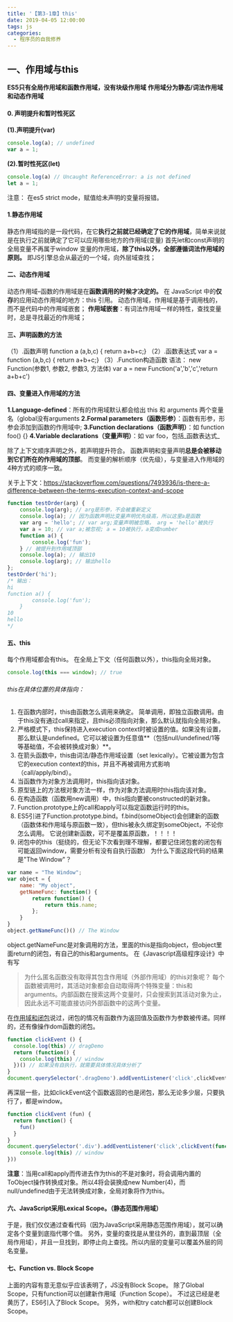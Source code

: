 ```yaml
---
title: '【第3-1章】this'
date: 2019-04-05 12:00:00
tags: js
categories:
  - 程序员的自我修养
---
```

<meta name="referrer" content="no-referrer">


## 一、作用域与this
**ES5只有全局作用域和函数作用域，没有块级作用域**
**作用域分为静态/词法作用域和动态作用域**

#### 0. 声明提升和暂时性死区

**(1).声明提升(var)**
```javascript
console.log(a); // undefined
var a = 1;
```
**(2).暂时性死区(let)**
```javascript
console.log(a) // Uncaught ReferenceError: a is not defined
let a = 1;
```
注意：
在es5 strict mode，赋值给未声明的变量将报错。

#### 1.静态作用域
静态作用域指的是一段代码，在它**执行之前就已经确定了它的作用域**，简单来说就是在执行之前就确定了它可以应用哪些地方的作用域(变量)
首先let和const声明的全局变量不再属于window
变量的作用域，**除了this以外，全部遵循词法作用域的原则。**
即JS引擎总会从最近的一个域，向外层域查找；
#### 二、动态作用域
动态作用域–函数的作用域是在**函数调用的时候才决定的。**
在 JavaScript 中的**仅存**的应用动态作用域的地方：this 引用。
动态作用域，作用域是基于调用栈的，而不是代码中的作用域嵌套；
**作用域嵌套**：有词法作用域一样的特性，查找变量时，总是寻找最近的作用域；

#### 三、声明函数的方法
（1）.函数声明
function a (a,b,c) {	return a+b+c;}
（2）.函数表达式
var a = function (a,b,c) {	return a+b+c;}
（3）.Function构造函数
语法： new Function(参数1, 参数2, 参数3, 方法体)
var a = new Function('a','b','c','return a+b+c')

#### 四、变量进入作用域的方法
**1.Language-defined**：所有的作用域默认都会给出 this 和 arguments 两个变量名（global没有arguments
**2.Formal parameters（函数形参）**：函数有形参，形参会添加到函数的作用域中;
**3.Function declarations（函数声明）**：如 function foo() {}
**4.Variable declarations（变量声明）**：如 var foo，包括_函数表达式_

除了上下文顺序声明之外，若声明提升符合。
函数声明和变量声明**总是会被移动到它们所在的作用域的顶部**。
而变量的解析顺序（优先级），与变量进入作用域的4种方式的顺序一致。

关于上下文：https://stackoverflow.com/questions/7493936/is-there-a-difference-between-the-terms-execution-context-and-scope
```javascript
function testOrder(arg) {
    console.log(arg); // arg是形参，不会被重新定义
    console.log(a); // 因为函数声明比变量声明优先级高，所以这里a是函数
    var arg = 'hello'; // var arg;变量声明被忽略， arg = 'hello'被执行
    var a = 10; // var a;被忽视; a = 10被执行，a变成number
    function a() {
        console.log('fun');
    } // 被提升到作用域顶部
    console.log(a); // 输出10
    console.log(arg); // 输出hello
}; 
testOrder('hi');
/* 输出：
hi 
function a() {
        console.log('fun');
    }
10 
hello 
*/
```
#### 五、this
每个作用域都会有this。
在全局上下文（任何函数以外），this指向全局对象。
```javascript
console.log(this === window); // true
```
###### this在具体位置的具体指向：
1. 在函数内部时，this由函数怎么调用来确定。
简单调用，即独立函数调用。由于this没有通过call来指定，且this必须指向对象，那么默认就指向全局对象。
2. 严格模式下，this保持进入execution context时被设置的值。如果没有设置，那么默认是undefined。它可以被设置为任意值**（包括null/undefined/1等等基础值，不会被转换成对象）**。
3. 在箭头函数中，this由词法/静态作用域设置（set lexically）。它被设置为包含它的execution context的this，并且不再被调用方式影响（call/apply/bind）。
4. 当函数作为对象方法调用时，this指向该对象。
5. 原型链上的方法根对象方法一样，作为对象方法调用时this指向该对象。
6. 在构造函数（函数用new调用）中，this指向要被constructed的新对象。
7. Function.prototype上的call和apply可以指定函数运行时的this。
8. ES5引进了Function.prototype.bind。f.bind(someObject)会创建新的函数（函数体和作用域与原函数一致），但this被永久绑定到someObject，不论你怎么调用。
它说创建新函数，可不是覆盖原函数，！！！！
9. 闭包中的this（挺绕的，但无论下次看到理不理解，都要记住闭包套的闭包有可能返回window，需要分析有没有自执行函数）
为什么下面这段代码的结果是"The Window"？
```javascript
var name = "The Window";
var object = {
    name: "My object",
    getNameFunc: function() {
        return function() {
            return this.name;
        };
    }
}
object.getNameFunc()() // The Window
```
object.getNameFunc是对象调用的方法，里面的this是指向object，但object里面return的闭包，有自己的this和arguments。
 在《Javascript高级程序设计》中有写
>为什么匿名函数没有取得其包含作用域（外部作用域）的this对象呢？
每个函数被调用时，其活动对象都会自动取得两个特殊变量：this和arguments。内部函数在搜索这两个变量时，只会搜索到其活动对象为止，因此永远不可能直接访问外部函数中的这两个变量。

在[作用域和闭包](/2019/04/05/cxy/js/js-context/)说过，闭包的情况有函数作为返回值及函数作为参数被传递。同样的，还有像操作dom函数的闭包。
```javascript
function clickEvent () {
  console.log(this) // dragDemo
  return (function() {
    console.log(this) // window
  })() // 如果没有自执行，就需要具体情况具体分析了
}
document.querySelector('.dragDemo').addEventListener('click',clickEvent)
```
再深层一些，比如clickEvent这个函数返回的也是闭包，那么无论多少层，只要执行了，都是window。
```javascript
function clickEvent (fun) {
  return function() {
    fun()
  }
}
document.querySelector('.div').addEventListener('click',clickEvent(function(){
    console.log(this) // window
}))
```
**注意**：当用call和apply而传进去作为this的不是对象时，将会调用内置的ToObject操作转换成对象。所以4将会装换成new Number(4)，而null/undefined由于无法转换成对象，全局对象将作为this。

#### 六、JavaScript采用Lexical Scope。（静态范围作用域）
于是，我们仅仅通过查看代码（因为JavaScript采用静态范围作用域），就可以确定各个变量到底指代哪个值。
另外，变量的查找是从里往外的，直到最顶层（全局作用域），并且一旦找到，即停止向上查找。所以内层的变量可以覆盖外层的同名变量。
#### 七、Function vs. Block Scope
上面的内容有意无意似乎应该表明了，JS没有Block Scope。
除了Global Scope，只有function可以创建新作用域（Function Scope）。 不过这已经是老黄历了，ES6引入了Block Scope。
另外，with和try catch都可以创建Block Scope。

